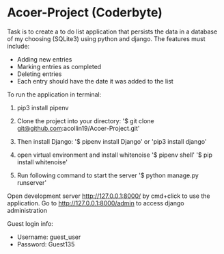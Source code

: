 # Acoer-Project (Coderbyte)
Task is to create a to do list application that persists the data in a database of my choosing (SQLite3) using python and django. The features must include:
- Adding new entries
- Marking entries as completed
- Deleting entries
- Each entry should have the date it was added to the list

To run the application in terminal:
1. pip3 install pipenv

2. Clone the project into your directory:
'$ git clone git@github.com:acollin19/Acoer-Project.git'

3. Then install Django:
'$ pipenv install Django' or 'pip3 install django'

4. open virtual environment and install whitenoise
'$ pipenv shell'
'$ pip install whitenoise'

4. Run following command to start the server
'$ python manage.py runserver'

Open development server http://127.0.0.1:8000/ by cmd+click to use the application.
Go to http://127.0.0.1:8000/admin to access django administration 

Guest login info:
 - Username: guest_user
 - Password: Guest135